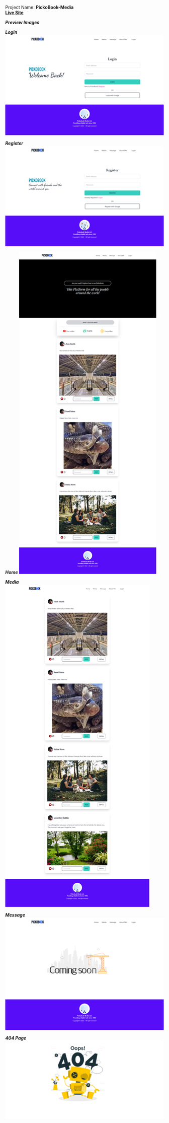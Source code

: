 Project Name: **PickoBook-Media**  <br>
**[Live Site](https://pickobook-media.web.app/)**

***Preview Images*** <br>

***Login***
![](readmeImg/login.png)

***Register***
![](readmeImg/register.png)

***Home***
![](readmeImg/home.png)

***Media***
![](readmeImg/media.png)

***Message***
![](readmeImg/message.png)

***404 Page***
![](readmeImg/error.png)
